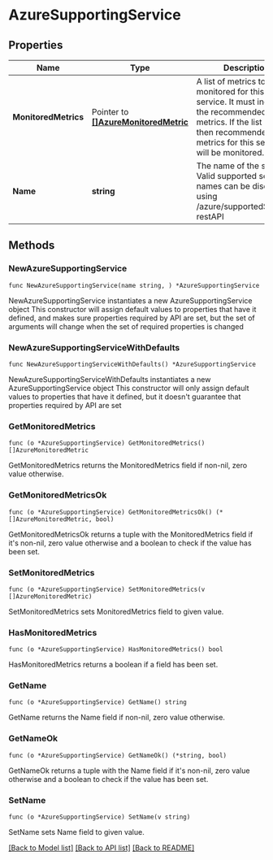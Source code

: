# AzureSupportingService

## Properties

Name | Type | Description | Notes
------------ | ------------- | ------------- | -------------
**MonitoredMetrics** | Pointer to [**[]AzureMonitoredMetric**](AzureMonitoredMetric.md) | A list of metrics to be monitored for this service. It must include all the recommended metrics. If the list is null then recommended list of metrics for this service will be monitored. | [optional] 
**Name** | **string** | The name of the service. Valid supported service names can be discovered using /azure/supportedServices restAPI | 

## Methods

### NewAzureSupportingService

`func NewAzureSupportingService(name string, ) *AzureSupportingService`

NewAzureSupportingService instantiates a new AzureSupportingService object
This constructor will assign default values to properties that have it defined,
and makes sure properties required by API are set, but the set of arguments
will change when the set of required properties is changed

### NewAzureSupportingServiceWithDefaults

`func NewAzureSupportingServiceWithDefaults() *AzureSupportingService`

NewAzureSupportingServiceWithDefaults instantiates a new AzureSupportingService object
This constructor will only assign default values to properties that have it defined,
but it doesn't guarantee that properties required by API are set

### GetMonitoredMetrics

`func (o *AzureSupportingService) GetMonitoredMetrics() []AzureMonitoredMetric`

GetMonitoredMetrics returns the MonitoredMetrics field if non-nil, zero value otherwise.

### GetMonitoredMetricsOk

`func (o *AzureSupportingService) GetMonitoredMetricsOk() (*[]AzureMonitoredMetric, bool)`

GetMonitoredMetricsOk returns a tuple with the MonitoredMetrics field if it's non-nil, zero value otherwise
and a boolean to check if the value has been set.

### SetMonitoredMetrics

`func (o *AzureSupportingService) SetMonitoredMetrics(v []AzureMonitoredMetric)`

SetMonitoredMetrics sets MonitoredMetrics field to given value.

### HasMonitoredMetrics

`func (o *AzureSupportingService) HasMonitoredMetrics() bool`

HasMonitoredMetrics returns a boolean if a field has been set.

### GetName

`func (o *AzureSupportingService) GetName() string`

GetName returns the Name field if non-nil, zero value otherwise.

### GetNameOk

`func (o *AzureSupportingService) GetNameOk() (*string, bool)`

GetNameOk returns a tuple with the Name field if it's non-nil, zero value otherwise
and a boolean to check if the value has been set.

### SetName

`func (o *AzureSupportingService) SetName(v string)`

SetName sets Name field to given value.



[[Back to Model list]](../README.md#documentation-for-models) [[Back to API list]](../README.md#documentation-for-api-endpoints) [[Back to README]](../README.md)


